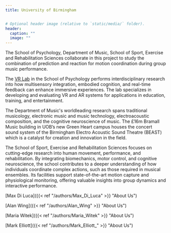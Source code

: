 ```yaml
---
title: University of Birmingham


# Optional header image (relative to `static/media/` folder).
header:
  caption: ""
  image: ""
---
```


The School of Psychology, Department of Music, School of Sport, Exercise and Rehabilitation Sciences collaborate in this project to study the combination of prediction and reaction for motion coordination during group music performance.

The [VR Lab](https://virtualrealitylab.netlify.app) in the School of Psychology performs interdisciplinary research into how multisensory integration, embodied cognition, and real-time feedback can enhance immersive experiences. The lab specializes in developing and evaluating VR and AR systems for applications in education, training, and entertainment.

The Department of Music's worldleading research spans traditional musicology, electronic music and music technology, electroacoustic composition, and the cognitive neuroscience of music. The £16m Bramall Music building in UOB’s new Green Heart campus houses the concert sound system of the Birmingham Electro Acoustic Sound Theatre (BEAST) which is a catalyst for creation and innovation in the field.

The School of Sport, Exercise and Rehabilitation Sciences focuses on cutting-edge research into human movement, performance, and rehabilitation. By integrating biomechanics, motor control, and cognitive neuroscience, the school contributes to a deeper understanding of how individuals coordinate complex actions, such as those required in musical ensembles. Its facilities support state-of-the-art motion capture and physiological monitoring, offering valuable insights into group dynamics and interactive performance.

[Max Di Luca]({{< ref "/authors/Max_Di_Luca" >}} "About Us")

[Alan Wing]({{< ref "/authors/Alan_Wing" >}} "About Us")

[Maria Witek]({{< ref "/authors/Maria_Witek" >}} "About Us")

[Mark Elliott]({{< ref "/authors/Mark_Elliott_" >}} "About Us")

